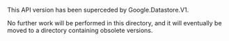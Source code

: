 This API version has been superceded by Google.Datastore.V1.

No further work will be performed in this directory, and it
will eventually be moved to a directory containing obsolete
versions.
